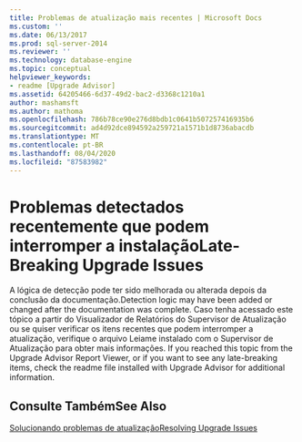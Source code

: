 ```yaml
---
title: Problemas de atualização mais recentes | Microsoft Docs
ms.custom: ''
ms.date: 06/13/2017
ms.prod: sql-server-2014
ms.reviewer: ''
ms.technology: database-engine
ms.topic: conceptual
helpviewer_keywords:
- readme [Upgrade Advisor]
ms.assetid: 64205466-6d37-49d2-bac2-d3368c1210a1
author: mashamsft
ms.author: mathoma
ms.openlocfilehash: 786b78ce90e276d8bdb1c0641b507257416935b6
ms.sourcegitcommit: ad4d92dce894592a259721a1571b1d8736abacdb
ms.translationtype: MT
ms.contentlocale: pt-BR
ms.lasthandoff: 08/04/2020
ms.locfileid: "87583982"
---
```

# <a name="late-breaking-upgrade-issues"></a><span data-ttu-id="93f97-102">Problemas detectados recentemente que podem interromper a instalação</span><span class="sxs-lookup"><span data-stu-id="93f97-102">Late-Breaking Upgrade Issues</span></span>
  <span data-ttu-id="93f97-103">A lógica de detecção pode ter sido melhorada ou alterada depois da conclusão da documentação.</span><span class="sxs-lookup"><span data-stu-id="93f97-103">Detection logic may have been added or changed after the documentation was complete.</span></span> <span data-ttu-id="93f97-104">Caso tenha acessado este tópico a partir do Visualizador de Relatórios do Supervisor de Atualização ou se quiser verificar os itens recentes que podem interromper a atualização, verifique o arquivo Leiame instalado com o Supervisor de Atualização para obter mais informações. </span><span class="sxs-lookup"><span data-stu-id="93f97-104">If you reached this topic from the Upgrade Advisor Report Viewer, or if you want to see any late-breaking items, check the readme file installed with Upgrade Advisor for additional information.</span></span>  
  
## <a name="see-also"></a><span data-ttu-id="93f97-105">Consulte Também</span><span class="sxs-lookup"><span data-stu-id="93f97-105">See Also</span></span>  
 [<span data-ttu-id="93f97-106">Solucionando problemas de atualização</span><span class="sxs-lookup"><span data-stu-id="93f97-106">Resolving Upgrade Issues</span></span>](../../../2014/sql-server/install/resolving-upgrade-issues.md)  
  
  
